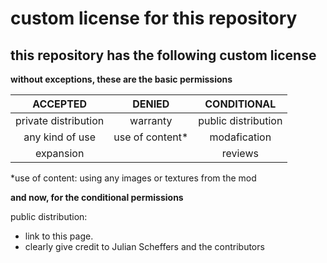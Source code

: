 # custom license for this repository

## this repository has the following custom license

**without exceptions, these are the basic permissions**

| ACCEPTED                | DENIED                  | CONDITIONAL             |
|:-----------------------:|:-----------------------:|:-----------------------:|
| private distribution    | warranty                | public distribution     |
| any kind of use         | use of content*         | modafication            |
| expansion               |                         | reviews                 |

*use of content: using any images or textures from the mod

**and now, for the conditional permissions**

public distribution:
- link to this page.
- clearly give credit to Julian Scheffers and the contributors
